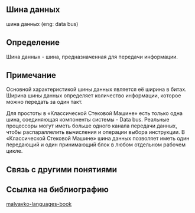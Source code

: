## Шина данных
шина данных (eng: data bus) 

## Определение
Шина данных -  шина, предназначенная для передачи информации.

## Примечание
Основной характеристикой шины данных является её ширина в битах. Ширина шины данных определяет количество информации, которое можно передать за один такт.

Для простоты в «Классической Стековой Машине» есть только одна шина, соединяющая компоненты системы - Data bus. Реальные процессоры могут иметь больше одного канала передачи данных, чтобы распараллелить вычисления и операции выбора инструкции. В «Классической Стековой Машине» шина данных позволяет иметь один передающий и один принимающий блок в любом отдельном рабочем цикле.



## Связь с другими понятиями

## Cсылка на библиографию
[malyavko-languages-book](https://github.com/vernikkkkkkkkkkkkkkkkkkk/concept_new/blob/main/bibliography/malyavko-languages-book.md)

